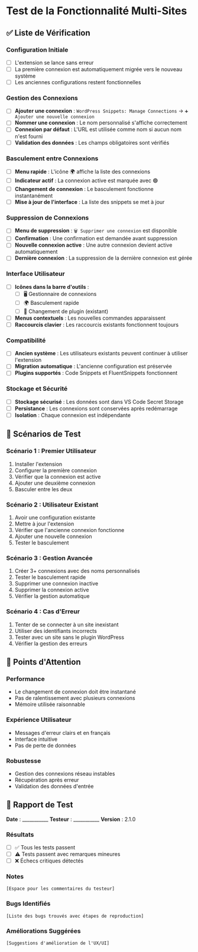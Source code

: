 # Test de la Fonctionnalité Multi-Sites

## ✅ Liste de Vérification

### Configuration Initiale
- [ ] L'extension se lance sans erreur
- [ ] La première connexion est automatiquement migrée vers le nouveau système
- [ ] Les anciennes configurations restent fonctionnelles

### Gestion des Connexions
- [ ] **Ajouter une connexion** : `WordPress Snippets: Manage Connections` → `➕ Ajouter une nouvelle connexion`
- [ ] **Nommer une connexion** : Le nom personnalisé s'affiche correctement
- [ ] **Connexion par défaut** : L'URL est utilisée comme nom si aucun nom n'est fourni
- [ ] **Validation des données** : Les champs obligatoires sont vérifiés

### Basculement entre Connexions
- [ ] **Menu rapide** : L'icône 🌍 affiche la liste des connexions
- [ ] **Indicateur actif** : La connexion active est marquée avec 🟢
- [ ] **Changement de connexion** : Le basculement fonctionne instantanément
- [ ] **Mise à jour de l'interface** : La liste des snippets se met à jour

### Suppression de Connexions
- [ ] **Menu de suppression** : `🗑️ Supprimer une connexion` est disponible
- [ ] **Confirmation** : Une confirmation est demandée avant suppression
- [ ] **Nouvelle connexion active** : Une autre connexion devient active automatiquement
- [ ] **Dernière connexion** : La suppression de la dernière connexion est gérée

### Interface Utilisateur
- [ ] **Icônes dans la barre d'outils** :
  - [ ] 🖥️ Gestionnaire de connexions
  - [ ] 🌍 Basculement rapide
  - [ ] 🔄 Changement de plugin (existant)
- [ ] **Menus contextuels** : Les nouvelles commandes apparaissent
- [ ] **Raccourcis clavier** : Les raccourcis existants fonctionnent toujours

### Compatibilité
- [ ] **Ancien système** : Les utilisateurs existants peuvent continuer à utiliser l'extension
- [ ] **Migration automatique** : L'ancienne configuration est préservée
- [ ] **Plugins supportés** : Code Snippets et FluentSnippets fonctionnent

### Stockage et Sécurité
- [ ] **Stockage sécurisé** : Les données sont dans VS Code Secret Storage
- [ ] **Persistance** : Les connexions sont conservées après redémarrage
- [ ] **Isolation** : Chaque connexion est indépendante

## 🧪 Scénarios de Test

### Scénario 1 : Premier Utilisateur
1. Installer l'extension
2. Configurer la première connexion
3. Vérifier que la connexion est active
4. Ajouter une deuxième connexion
5. Basculer entre les deux

### Scénario 2 : Utilisateur Existant
1. Avoir une configuration existante
2. Mettre à jour l'extension
3. Vérifier que l'ancienne connexion fonctionne
4. Ajouter une nouvelle connexion
5. Tester le basculement

### Scénario 3 : Gestion Avancée
1. Créer 3+ connexions avec des noms personnalisés
2. Tester le basculement rapide
3. Supprimer une connexion inactive
4. Supprimer la connexion active
5. Vérifier la gestion automatique

### Scénario 4 : Cas d'Erreur
1. Tenter de se connecter à un site inexistant
2. Utiliser des identifiants incorrects
3. Tester avec un site sans le plugin WordPress
4. Vérifier la gestion des erreurs

## 🐛 Points d'Attention

### Performance
- Le changement de connexion doit être instantané
- Pas de ralentissement avec plusieurs connexions
- Mémoire utilisée raisonnable

### Expérience Utilisateur
- Messages d'erreur clairs et en français
- Interface intuitive
- Pas de perte de données

### Robustesse
- Gestion des connexions réseau instables
- Récupération après erreur
- Validation des données d'entrée

## 📝 Rapport de Test

**Date** : ___________
**Testeur** : ___________
**Version** : 2.1.0

### Résultats
- [ ] ✅ Tous les tests passent
- [ ] ⚠️ Tests passent avec remarques mineures
- [ ] ❌ Échecs critiques détectés

### Notes
```
[Espace pour les commentaires du testeur]
```

### Bugs Identifiés
```
[Liste des bugs trouvés avec étapes de reproduction]
```

### Améliorations Suggérées
```
[Suggestions d'amélioration de l'UX/UI]
```